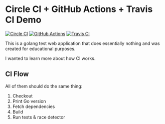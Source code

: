 # Circle CI + GitHub Actions + Travis CI Demo

[![Circle CI](https://circleci.com/gh/exsesx/circle-ci-demo.svg?style=svg)](https://circleci.com/gh/exsesx/circle-ci-demo)
[![GitHub Actions](https://github.com/exsesx/circle-ci-demo/workflows/Go/badge.svg)](https://google.com)
[![Travis CI](https://travis-ci.com/exsesx/circle-ci-demo.svg?branch=main)](https://travis-ci.com/exsesx/circle-ci-demo)

This is a golang test web application that does essentially nothing and was created for educational purposes.

I wanted to learn more about how CI works.

## CI Flow

All of them should do the same thing:

1. Checkout
2. Print Go version
3. Fetch dependencies
4. Build
5. Run tests & race detector